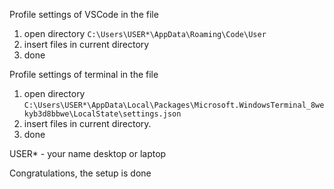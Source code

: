 Profile settings of VSCode in the file
1. open directory `C:\Users\USER*\AppData\Roaming\Code\User`
2. insert files in current directory
3. done

Profile settings of terminal in the file
1. open directory `C:\Users\USER*\AppData\Local\Packages\Microsoft.WindowsTerminal_8wekyb3d8bbwe\LocalState\settings.json`
2. insert files in current directory.
3. done

USER* - your name desktop or laptop

Congratulations, the setup is done
